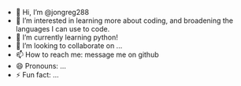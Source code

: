 - 👋 Hi, I’m @jongreg288
- 👀 I’m interested in learning more about coding, and broadening the languages I can use to code.
- 🌱 I’m currently learning python!
- 💞️ I’m looking to collaborate on ...
- 📫 How to reach me: message me on github
- 😄 Pronouns: ...
- ⚡ Fun fact: ...

<!---
jongreg288/jongreg288 is a ✨ special ✨ repository because its `README.md` (this file) appears on your GitHub profile.
You can click the Preview link to take a look at your changes.
--->
